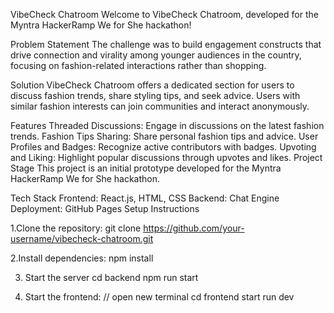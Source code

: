 VibeCheck Chatroom
Welcome to VibeCheck Chatroom, developed for the Myntra HackerRamp We for She hackathon!

Problem Statement
The challenge was to build engagement constructs that drive connection and virality among younger audiences in the country, focusing on fashion-related interactions rather than shopping.

Solution
VibeCheck Chatroom offers a dedicated section for users to discuss fashion trends, share styling tips, and seek advice. Users with similar fashion interests can join communities and interact anonymously.

Features
Threaded Discussions: Engage in discussions on the latest fashion trends.
Fashion Tips Sharing: Share personal fashion tips and advice.
User Profiles and Badges: Recognize active contributors with badges.
Upvoting and Liking: Highlight popular discussions through upvotes and likes.
Project Stage
This project is an initial prototype developed for the Myntra HackerRamp We for She hackathon.

Tech Stack
Frontend: React.js, HTML, CSS
Backend: Chat Engine
Deployment: GitHub Pages
Setup Instructions

1.Clone the repository:
git clone https://github.com/your-username/vibecheck-chatroom.git

2.Install dependencies:
npm install

3. Start the server
cd backend
npm run start

4. Start the frontend:
   // open new terminal
   cd frontend
   start run dev

